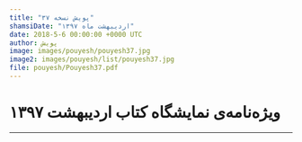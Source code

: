 ```yaml
---
title: "پویش نسخه ۳۷"
shamsiDate: "اردیبهشت ماه ۱۳۹۷"
date: 2018-5-6 00:00:00 +0000 UTC
author: پویش
image: images/pouyesh/pouyesh37.jpg
image2: images/pouyesh/list/pouyesh37.jpg
file: pouyesh/Pouyesh37.pdf
---
```


ویژه‌نامه‌ی نمایشگاه کتاب اردیبهشت ۱۳۹۷
===============

----
